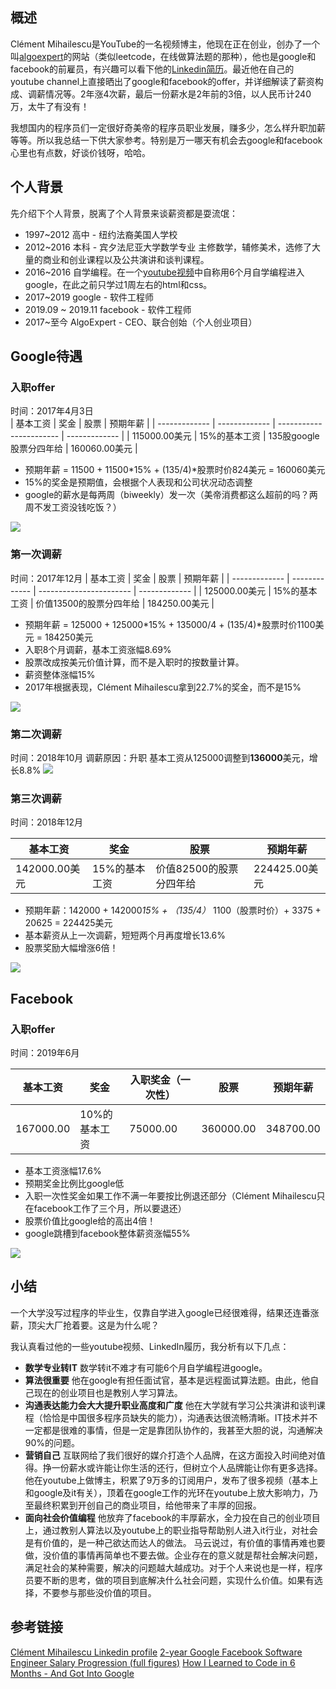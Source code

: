 [//title]:(美帝程序员薪资大曝光！2年经验google-facebook员工真实薪资揭秘-【2020年版】)
[//englishTitle]:(2-years-experience-google-facebook-staff-salary)
[//category]:(career)
[//tags]:(career,google,facebook)
[//createTime]:(2020-01-26)
[//updateTime]:(2020-02-02)
## 概述
Clément Mihailescu是YouTube的一名视频博主，他现在正在创业，创办了一个叫[algoexpert](https://www.algoexpert.io/)的网站（类似leetcode，在线做算法题的那种），他也是google和facebook的前雇员，有兴趣可以看下他的[Linkedin简历](https://www.linkedin.com/in/clementmihailescu/)。最近他在自己的youtube channel上直接晒出了google和facebook的offer，并详细解读了薪资构成、调薪情况等。2年涨4次薪，最后一份薪水是2年前的3倍，以人民币计240万，太牛了有没有！

我想国内的程序员们一定很好奇美帝的程序员职业发展，赚多少，怎么样升职加薪等等。所以我总结一下供大家参考。特别是万一哪天有机会去google和facebook心里也有点数，好谈价钱呀，哈哈。

## 个人背景
先介绍下个人背景，脱离了个人背景来谈薪资都是耍流氓：  

- 1997~2012 高中 - 纽约法裔美国人学校
- 2012~2016 本科 - 宾夕法尼亚大学数学专业
主修数学，辅修美术，选修了大量的商业和创业课程以及公共演讲和谈判课程。
- 2016~2016 自学编程。在一个[youtube视频](https://youtu.be/3IlaxZf3-s8)中自称用6个月自学编程进入google，在此之前只学过1周左右的html和css。
- 2017~2019 google - 软件工程师
- 2019.09 ~ 2019.11 facebook - 软件工程师
- 2017~至今 AlgoExpert - CEO、联合创始（个人创业项目）

## Google待遇
### 入职offer
时间：2017年4月3日  
| 基本工资      | 奖金          | 股票                    | 预期年薪      |
| ------------- | ------------- | ----------------------- | ------------- |
| 115000.00美元 | 15%的基本工资 | 135股google股票分四年给 | 160060.00美元 |

- 预期年薪 = 11500 + 11500*15% + (135/4)*股票时价824美元 = 160060美元
- 15%的奖金是预期值，会根据个人表现和公司状况动态调整
- google的薪水是每两周（biweekly）发一次（美帝消费都这么超前的吗？两周不发工资没钱吃饭？）

![](https://cdn.liushiming.cn/img/20200126203707.png)

### 第一次调薪
时间：2017年12月
| 基本工资      | 奖金          | 股票                    | 预期年薪      |
| ------------- | ------------- | ----------------------- | ------------- |
| 125000.00美元 | 15%的基本工资 | 价值13500的股票分四年给 | 184250.00美元 |

- 预期年薪 = 125000 + 125000*15% + 135000/4 + (135/4)*股票时价1100美元 = 184250美元
- 入职8个月调薪，基本工资涨幅8.69%
- 股票改成按美元价值计算，而不是入职时的按数量计算。
- 薪资整体涨幅15%
- 2017年根据表现，Clément Mihailescu拿到22.7%的奖金，而不是15%
 
![](https://cdn.liushiming.cn/img/20200126205230.png)

### 第二次调薪
时间：2018年10月
调薪原因：升职
基本工资从125000调整到**136000**美元，增长8.8%
![](https://cdn.liushiming.cn/img/20200126211701.png)

### 第三次调薪
时间：2018年12月  

| 基本工资      | 奖金          | 股票                    | 预期年薪      |
| ------------- | ------------- | ----------------------- | ------------- |
| 142000.00美元 | 15%的基本工资 | 价值82500的股票分四年给 | 224425.00美元 |

- 预期年薪：142000 + 142000*15% + （135/4）* 1100（股票时价）+ 3375 + 20625 = 224425美元
- 基本薪资从上一次调薪，短短两个月再度增长13.6%
- 股票奖励大幅增涨6倍！

![](https://cdn.liushiming.cn/img/20200126212346.png)

## Facebook
### 入职offer
时间：2019年6月

| 基本工资  | 奖金          | 入职奖金（一次性） | 股票      | 预期年薪  |
| --------- | ------------- | ------------------ | --------- | --------- |
| 167000.00 | 10%的基本工资 | 75000.00           | 360000.00 | 348700.00 |

- 基本工资涨幅17.6%
- 预期奖金比例比google低
- 入职一次性奖金如果工作不满一年要按比例退还部分（Clément Mihailescu只在facebook工作了三个月，所以要退还）
- 股票价值比google给的高出4倍！
- google跳槽到facebook整体薪资涨幅55%

![](https://cdn.liushiming.cn/img/20200126213648.png)

## 小结
一个大学没写过程序的毕业生，仅靠自学进入google已经很难得，结果还连番涨薪，顶尖大厂抢着要。这是为什么呢？

我认真看过他的一些youtube视频、LinkedIn履历，我分析有以下几点：  

- **数学专业转IT**
数学转it不难才有可能6个月自学编程进google。  
- **算法很重要**
他在google有担任面试官，基本是远程面试算法题。由此，他自己现在的创业项目也是教别人学习算法。  
- **沟通表达能力会大大提升职业高度和广度**
他在大学就有学习公共演讲和谈判课程（恰恰是中国很多程序员缺失的能力），沟通表达很流畅清晰。IT技术并不一定都是很难的事情，但是一定是靠团队协作的，我甚至大胆的说，沟通解决90%的问题。  
- **营销自己**
互联网给了我们很好的媒介打造个人品牌，在这方面投入时间绝对值得。挣一份薪水或许能让你生活的还行，但树立个人品牌能让你有更多选择。他在youtube上做博主，积累了9万多的订阅用户，发布了很多视频（基本上和google及it有关），顶着在google工作的光环在youtube上放大影响力，乃至最终积累到开创自己的商业项目，给他带来了丰厚的回报。  
- **面向社会价值编程**
他放弃了facebook的丰厚薪水，全力投在自己的创业项目上，通过教别人算法以及youtube上的职业指导帮助别人进入it行业，对社会是有价值的，是一种己欲达而达人的做法。
马云说过，有价值的事情再难也要做，没价值的事情再简单也不要去做。企业存在的意义就是帮社会解决问题，满足社会的某种需要，解决的问题越大越成功。对于个人来说也是一样，程序员要不断的思考，做的项目到底解决什么社会问题，实现什么价值。如果有选择，不要参与那些没价值的项目。  

## 参考链接
[Clément Mihailescu Linkedin profile](https://www.linkedin.com/in/clementmihailescu/)
[2-year Google Facebook Software Engineer Salary Progression \(full figures\)](https://youtu.be/o7n-aXtmwB8)
[How I Learned to Code in 6 Months - And Got Into Google](https://youtu.be/3IlaxZf3-s8)